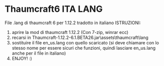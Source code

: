 # Thaumcraft6 ITA LANG
File .lang di thaumcraft 6 per 1.12.2 tradotto in italiano
ISTRUZIONI:
1) aprire la mod di thaumcraft 1.12.2 (Con 7-zip, winrar  ecc)
2) recarsi in Thaumcraft-1.12.2-6.1.BETA26.jar\assets\thaumcraft\lang
3) sostituire il file en_us.lang con quello scaricato (si deve chiamare con lo stesso nome per essere sicuri che funzioni, quindi lasciare en_us.lang anche per il file in italiano)
4) ENJOY! :)
